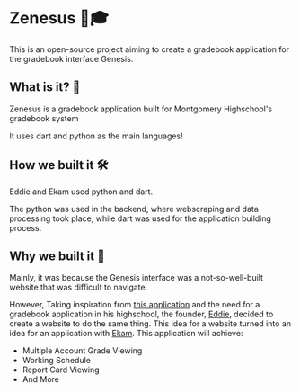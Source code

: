 # Zenesus 🏫🎓

This is an open-source project aiming to create a gradebook application for the gradebook interface Genesis.

##  What is it? 🤔
Zenesus is a gradebook application built for Montgomery Highschool's gradebook system

It uses dart and python as the main languages!

## How we built it 🛠

Eddie and Ekam used python and dart.

The python was used in the backend, where webscraping and data processing took place,
while dart was used for the application building process.

## Why we built it 💭
Mainly, it was because the Genesis interface was a not-so-well-built website that was difficult to navigate.


However, Taking inspiration from [this application](https://github.com/gradebook-app) and the need for a gradebook application in his highschool,
the founder, [Eddie](https://github.com/EDED2314/), decided to create a website to do the same thing. 
This idea for a website turned into an idea for an application with [Ekam](https://github.com/carghai). 
This application will achieve:
- Multiple Account Grade Viewing
- Working Schedule
- Report Card Viewing
- And More
